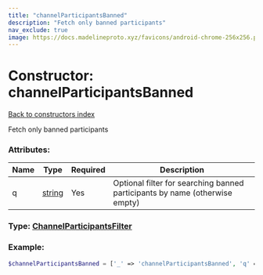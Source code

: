 ```yaml
---
title: "channelParticipantsBanned"
description: "Fetch only banned participants"
nav_exclude: true
image: https://docs.madelineproto.xyz/favicons/android-chrome-256x256.png
---
```

# Constructor: channelParticipantsBanned  
[Back to constructors index](/API_docs/constructors/index.md)



Fetch only banned participants

### Attributes:

| Name     |    Type       | Required | Description |
|----------|---------------|----------|-------------|
|q|[string](/API_docs/types/string.md) | Yes|Optional filter for searching banned participants by name (otherwise empty)|



### Type: [ChannelParticipantsFilter](/API_docs/types/ChannelParticipantsFilter.md)


### Example:

```php
$channelParticipantsBanned = ['_' => 'channelParticipantsBanned', 'q' => 'string'];
```  
